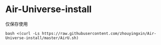 # Air-Universe-install

仅保存使用
```shell
bash <(curl -Ls https://raw.githubusercontent.com/zhouyingxin/Air-Universe-install/master/AirU.sh)
```


